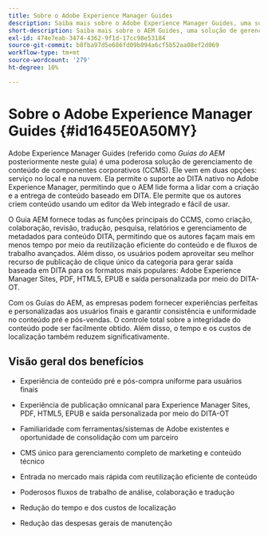 ```yaml
---
title: Sobre o Adobe Experience Manager Guides
description: Saiba mais sobre o Adobe Experience Manager Guides, uma solução de gerenciamento de conteúdo de componentes baseada em DITA de nível empresarial. Conheça os benefícios do AEM Guides.
short-description: Saiba mais sobre o AEM Guides, uma solução de gerenciamento de conteúdo de componentes baseada em DITA de nível empresarial.
exl-id: 474e7eab-3474-4362-9f1d-17cc98e53184
source-git-commit: b8fba97d5e686fd09b094a6cf5b52aa08ef2d069
workflow-type: tm+mt
source-wordcount: '279'
ht-degree: 10%

---
```


# Sobre o Adobe Experience Manager Guides {#id1645E0A50MY}

Adobe Experience Manager Guides \(referido como *Guias do AEM* posteriormente neste guia\) é uma poderosa solução de gerenciamento de conteúdo de componentes corporativos \(CCMS\). Ele vem em duas opções: serviço no local e na nuvem. Ela permite o suporte ao DITA nativo no Adobe Experience Manager, permitindo que o AEM lide forma a lidar com a criação e a entrega de conteúdo baseado em DITA. Ele permite que os autores criem conteúdo usando um editor da Web integrado e fácil de usar.

O Guia AEM fornece todas as funções principais do CCMS, como criação, colaboração, revisão, tradução, pesquisa, relatórios e gerenciamento de metadados para conteúdo DITA, permitindo que os autores façam mais em menos tempo por meio da reutilização eficiente do conteúdo e de fluxos de trabalho avançados. Além disso, os usuários podem aproveitar seu melhor recurso de publicação de clique único da categoria para gerar saída baseada em DITA para os formatos mais populares: Adobe Experience Manager Sites, PDF, HTML5, EPUB e saída personalizada por meio do DITA-OT.

Com os Guias do AEM, as empresas podem fornecer experiências perfeitas e personalizadas aos usuários finais e garantir consistência e uniformidade no conteúdo pré e pós-vendas. O controle total sobre a integridade do conteúdo pode ser facilmente obtido. Além disso, o tempo e os custos de localização também reduzem significativamente.

## Visão geral dos benefícios

- Experiência de conteúdo pré e pós-compra uniforme para usuários finais

- Experiência de publicação omnicanal para Experience Manager Sites, PDF, HTML5, EPUB e saída personalizada por meio do DITA-OT

- Familiaridade com ferramentas/sistemas de Adobe existentes e oportunidade de consolidação com um parceiro

- CMS único para gerenciamento completo de marketing e conteúdo técnico

- Entrada no mercado mais rápida com reutilização eficiente de conteúdo

- Poderosos fluxos de trabalho de análise, colaboração e tradução

- Redução do tempo e dos custos de localização

- Redução das despesas gerais de manutenção
